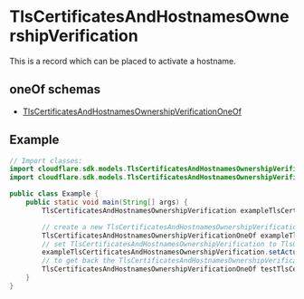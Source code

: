 

# TlsCertificatesAndHostnamesOwnershipVerification

This is a record which can be placed to activate a hostname.

## oneOf schemas
* [TlsCertificatesAndHostnamesOwnershipVerificationOneOf](TlsCertificatesAndHostnamesOwnershipVerificationOneOf.md)

## Example
```java
// Import classes:
import cloudflare.sdk.models.TlsCertificatesAndHostnamesOwnershipVerification;
import cloudflare.sdk.models.TlsCertificatesAndHostnamesOwnershipVerificationOneOf;

public class Example {
    public static void main(String[] args) {
        TlsCertificatesAndHostnamesOwnershipVerification exampleTlsCertificatesAndHostnamesOwnershipVerification = new TlsCertificatesAndHostnamesOwnershipVerification();

        // create a new TlsCertificatesAndHostnamesOwnershipVerificationOneOf
        TlsCertificatesAndHostnamesOwnershipVerificationOneOf exampleTlsCertificatesAndHostnamesOwnershipVerificationOneOf = new TlsCertificatesAndHostnamesOwnershipVerificationOneOf();
        // set TlsCertificatesAndHostnamesOwnershipVerification to TlsCertificatesAndHostnamesOwnershipVerificationOneOf
        exampleTlsCertificatesAndHostnamesOwnershipVerification.setActualInstance(exampleTlsCertificatesAndHostnamesOwnershipVerificationOneOf);
        // to get back the TlsCertificatesAndHostnamesOwnershipVerificationOneOf set earlier
        TlsCertificatesAndHostnamesOwnershipVerificationOneOf testTlsCertificatesAndHostnamesOwnershipVerificationOneOf = (TlsCertificatesAndHostnamesOwnershipVerificationOneOf) exampleTlsCertificatesAndHostnamesOwnershipVerification.getActualInstance();
    }
}
```


